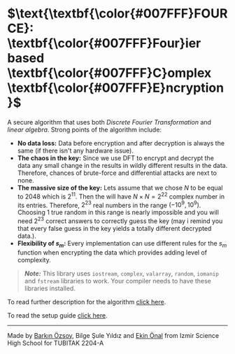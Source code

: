 # $\text{\textbf{\color{#007FFF}FOURCE}: \textbf{\color{#007FFF}Four}ier based \textbf{\color{#007FFF}C}omplex \textbf{\color{#007FFF}E}ncryption}$

A secure algorithm that uses both *Discrete Fourier Transformation* and *linear algebra*. Strong points of the algorithm include:

* **No data loss:** Data before encryption and after decryption is always the same (if there isn't any hardware issue).
* **The chaos in the key:** Since we use DFT to encrypt and decrypt the data any small change in the results in wildly different results in the data. Therefore, chances of brute-force and differential attacks are next to none.
* **The massive size of the key:** Lets assume that we chose $N$ to be equal to $2048$ which is $2^{11}$. Then the will have $N\times N = 2^{22}$ complex number in its entries. Therefore, $2^{23}$ real numbers in the range $(-10^9, 10^9)$. Choosing 1 true random in this range is nearly impossible and you will need $2^{23}$ correct answers to correctly guess the key (may i remind you that every false guess in the key yields a totally different decrypted data.).
* **Flexibility of $s_m$:** Every implementation can use different rules for the $s_m$ function when encrypting the data which provides adding level of complexity.

> ***Note:*** This library uses ```iostream```, ```complex```, ```valarray```, ```random```, ```iomanip``` and ```fstream``` libraries to work. Your compiler needs to have these libraries installed.

To read further description for the algorithm [click here](Algorithm.md).

To read the setup guide [click here](Setup_Guide.md).

---

Made by [Barkın Özsoy](https://github.com/barkolorious), Bilge Şule Yıldız and [Ekin Önal](https://github.com/EkinONAL07) from Izmir Science High School for TUBITAK 2204-A
